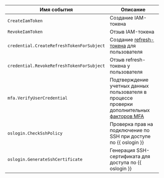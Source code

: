 Имя события | Описание
--- | ---
`CreateIamToken` | Создание IAM-токена
`RevokeIamToken` | Отзыв IAM-токена
`credential.CreateRefreshTokenForSubject` | Создание [refresh-токена](../../../iam/concepts/authorization/refresh-token.md) для пользователя
`credential.RevokeRefreshTokenForSubject` | Отзыв refresh-токена у пользователя
`mfa.VerifyUserCredential` | Подтверждение учетных данных пользователя в процессе проверки дополнительных [факторов MFA](../../../organization/concepts/mfa.md)
`oslogin.CheckSshPolicy` | Проверка прав на подключение по SSH при доступе по {{ oslogin }}
`oslogin.GenerateSshCertificate` | Генерация SSH-сертификата для доступа по {{ oslogin }}